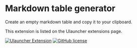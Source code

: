 # Markdown table generator
Create an empty markdown table and copy it to your clipboard.


This extension is listed on the Ulauncher extensions page.

[![Ulauncher Extension](https://img.shields.io/badge/Ulauncher-Extension-green.svg?style=for-the-badge)](https://ext.ulauncher.io/-/github-eckhoff42-ulauncher-favorite-directories)
[![GitHub license](https://img.shields.io/github/license/brpaz/ulauncher-file-search.svg?style=for-the-badge)](LICENSE)
